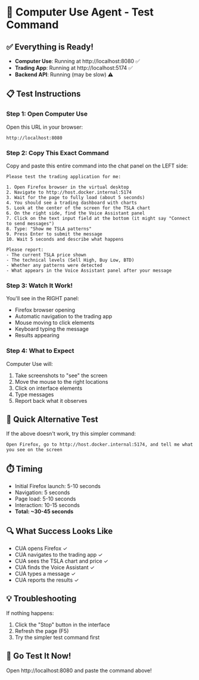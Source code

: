 # 🤖 Computer Use Agent - Test Command

## ✅ Everything is Ready!

- **Computer Use**: Running at http://localhost:8080 ✅
- **Trading App**: Running at http://localhost:5174 ✅
- **Backend API**: Running (may be slow) ⚠️

## 📋 Test Instructions

### Step 1: Open Computer Use
Open this URL in your browser:
```
http://localhost:8080
```

### Step 2: Copy This Exact Command
Copy and paste this entire command into the chat panel on the LEFT side:

```
Please test the trading application for me:

1. Open Firefox browser in the virtual desktop
2. Navigate to http://host.docker.internal:5174
3. Wait for the page to fully load (about 5 seconds)
4. You should see a trading dashboard with charts
5. Look at the center of the screen for the TSLA chart
6. On the right side, find the Voice Assistant panel
7. Click on the text input field at the bottom (it might say "Connect to send messages")
8. Type: "Show me TSLA patterns"
9. Press Enter to submit the message
10. Wait 5 seconds and describe what happens

Please report:
- The current TSLA price shown
- The technical levels (Sell High, Buy Low, BTD)
- Whether any patterns were detected
- What appears in the Voice Assistant panel after your message
```

### Step 3: Watch It Work!
You'll see in the RIGHT panel:
- Firefox browser opening
- Automatic navigation to the trading app
- Mouse moving to click elements
- Keyboard typing the message
- Results appearing

### Step 4: What to Expect
Computer Use will:
1. Take screenshots to "see" the screen
2. Move the mouse to the right locations
3. Click on interface elements
4. Type messages
5. Report back what it observes

## 🎯 Quick Alternative Test
If the above doesn't work, try this simpler command:

```
Open Firefox, go to http://host.docker.internal:5174, and tell me what you see on the screen
```

## ⏱️ Timing
- Initial Firefox launch: 5-10 seconds
- Navigation: 5 seconds
- Page load: 5-10 seconds
- Interaction: 10-15 seconds
- **Total: ~30-45 seconds**

## 🔍 What Success Looks Like
- CUA opens Firefox ✓
- CUA navigates to the trading app ✓
- CUA sees the TSLA chart and price ✓
- CUA finds the Voice Assistant ✓
- CUA types a message ✓
- CUA reports the results ✓

## 💡 Troubleshooting
If nothing happens:
1. Click the "Stop" button in the interface
2. Refresh the page (F5)
3. Try the simpler test command first

## 🚀 Go Test It Now!
Open http://localhost:8080 and paste the command above!